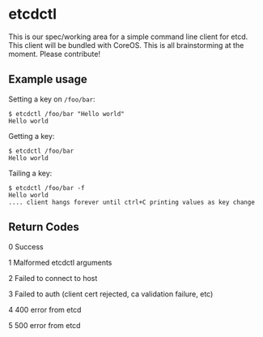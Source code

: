 etcdctl
========

This is our spec/working area for a simple command line client for etcd. This client will be bundled with CoreOS. This is all brainstorming at the moment. Please contribute!

## Example usage

Setting a key on `/foo/bar`: 

    $ etcdctl /foo/bar "Hello world"
    Hello world
    
Getting a key:

    $ etcdctl /foo/bar
    Hello world
    
Tailing a key:

    $ etcdctl /foo/bar -f
    Hello world
    .... client hangs forever until ctrl+C printing values as key change

## Return Codes

0	Success

1	Malformed etcdctl arguments

2	Failed to connect to host

3	Failed to auth (client cert rejected, ca validation failure, etc)

4	400 error from etcd

5	500 error from etcd
